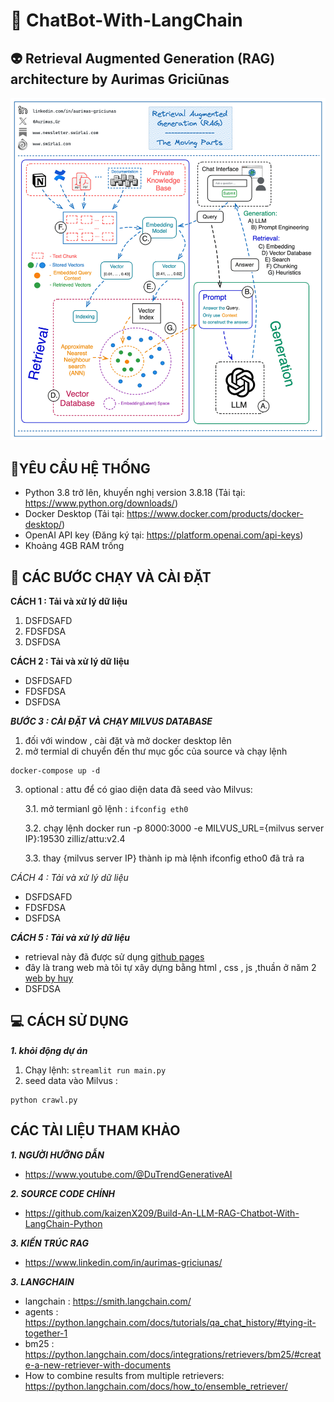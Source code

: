 # 🤖 ChatBot-With-LangChain
## 👽 Retrieval Augmented Generation (RAG) architecture by Aurimas Griciūnas
![alt text](<pipline rag.gif>)
## 📃YÊU CẦU HỆ THỐNG 
- Python 3.8 trở lên, khuyến nghị version 3.8.18 (Tải tại: https://www.python.org/downloads/)
- Docker Desktop (Tải tại: https://www.docker.com/products/docker-desktop/)
- OpenAI API key (Đăng ký tại: https://platform.openai.com/api-keys)
- Khoảng 4GB RAM trống
## 🚀 CÁC BƯỚC CHẠY VÀ CÀI ĐẶT
**CÁCH 1 : Tải và xử lý dữ liệu**
1. DSFDSAFD
2. FDSFDSA
3. DSFDSA

__CÁCH 2 : Tải và xử lý dữ liệu__
* DSFDSAFD
* FDSFDSA
* DSFDSA

___BƯỚC 3 : CÀI ĐẶT VÀ CHẠY MILVUS DATABASE___
1. đối với window , cài đặt và mở docker desktop lên 
2. mở termial di chuyển đến thư mục gốc của source và chạy lệnh 
```
docker-compose up -d
```
3. optional : attu để có giao diện data đã seed vào Milvus:
    
    3.1. mở termianl gõ lệnh : `ifconfig eth0`
    
    3.2. chạy lệnh docker run -p 8000:3000 -e MILVUS_URL={milvus server IP}:19530 zilliz/attu:v2.4
    
    3.3. thay {milvus server IP} thành ip mà lệnh ifconfig etho0 đã trả ra 
    
*CÁCH 4 : Tải và xử lý dữ liệu*
- DSFDSAFD
- FDSFDSA
- DSFDSA

***CÁCH 5 : Tải và xử lý dữ liệu***
- retrieval này đã được sử dụng [github pages](https://pages.github.com/)
- đây là trang web mà tôi tự xây dựng bằng html , css , js ,thuần ở năm 2 [web by huy](https://huynopro102.github.io/34_app_music/)
- DSFDSA

## 💻 CÁCH SỬ DỤNG

***1. khỏi động dự án***
1. Chạy lệnh: `streamlit run main.py`
2. seed data vào Milvus : 
```
python crawl.py
```
## CÁC TÀI LIỆU THAM KHẢO ##

***1. NGƯỜI HƯỠNG DẪN***
- https://www.youtube.com/@DuTrendGenerativeAI

***2. SOURCE CODE CHÍNH***
- https://github.com/kaizenX209/Build-An-LLM-RAG-Chatbot-With-LangChain-Python

***3. KIẾN TRÚC RAG***
- https://www.linkedin.com/in/aurimas-griciunas/

***3. LANGCHAIN***
- langchain : https://smith.langchain.com/ 
- agents : https://python.langchain.com/docs/tutorials/qa_chat_history/#tying-it-together-1
- bm25 : https://python.langchain.com/docs/integrations/retrievers/bm25/#create-a-new-retriever-with-documents
- How to combine results from multiple retrievers: https://python.langchain.com/docs/how_to/ensemble_retriever/